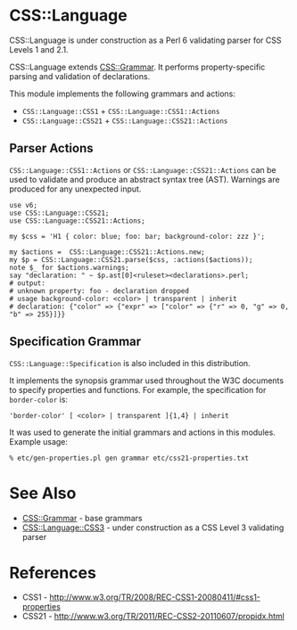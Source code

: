 CSS::Language
=============

CSS::Language is under construction as a Perl 6 validating parser for CSS
Levels 1 and 2.1.

CSS::Language extends [CSS::Grammar](https://github.com/p6-css/perl6-CSS-Grammar). 
It performs property-specific parsing and validation of declarations.

This module implements the following grammars and actions:

- `CSS::Language::CSS1` + `CSS::Language::CSS1::Actions`
- `CSS::Language::CSS21` + `CSS::Language::CSS21::Actions`

Parser Actions
--------------
`CSS::Language::CSS1::Actions` or `CSS::Language::CSS21::Actions` can be used
to validate and produce an abstract syntax tree (AST). Warnings are produced
for any unexpected input.

    use v6;
    use CSS::Language::CSS21;
    use CSS::Language::CSS21::Actions;

    my $css = 'H1 { color: blue; foo: bar; background-color: zzz }';

    my $actions =  CSS::Language::CSS21::Actions.new;
    my $p = CSS::Language::CSS21.parse($css, :actions($actions));
    note $_ for $actions.warnings;
    say "declaration: " ~ $p.ast[0]<ruleset><declarations>.perl;
    # output:
    # unknown property: foo - declaration dropped
    # usage background-color: <color> | transparent | inherit
    # declaration: {"color" => {"expr" => ["color" => {"r" => 0, "g" => 0, "b" => 255}]}}

Specification Grammar
---------------------
`CSS::Language::Specification` is also included in this distribution.

It implements the synopsis grammar used throughout the W3C documents to specify
properties and functions. For example, the specification for `border-color` is:

    'border-color' [ <color> | transparent ]{1,4} | inherit

It was used to generate the initial grammars and actions in this modules.
Example usage:

    % etc/gen-properties.pl gen grammar etc/css21-properties.txt

See Also
========
- [CSS::Grammar](https://github.com/p6-css/perl6-CSS-Grammar) - base grammars
- [CSS::Language::CSS3](https://github.com/p6-css/perl6-CSS-Language-CSS3) - under construction as a CSS Level 3 validating parser

References
==========
- CSS1 - http://www.w3.org/TR/2008/REC-CSS1-20080411/#css1-properties
- CSS21 - http://www.w3.org/TR/2011/REC-CSS2-20110607/propidx.html




